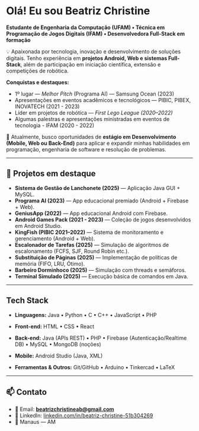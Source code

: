# Olá! Eu sou Beatriz Christine  
**Estudante de Engenharia da Computação (UFAM) • Técnica em Programação de Jogos Digitais (IFAM) • Desenvolvedora Full-Stack em formação**

💡 Apaixonada por tecnologia, inovação e desenvolvimento de soluções digitais. Tenho experiência em **projetos Android, Web e sistemas Full-Stack**, além de participação em iniciação científica, extensão e competições de robótica.  

**Conquistas e destaques:**  
- 1º lugar — *Melhor Pitch* (Programa AI) — Samsung Ocean (2023)
- Apresentações em eventos acadêmicos e tecnológicos — PIBIC, PIBEX, INOVATECH (2021 - 2023)
- Líder em projetos de robótica — *First Lego League (2020–2022)*  
- Algumas palestras e apresentações ministradas em eventos de tecnologia - IFAM (2020 - 2022)

🎯 Atualmente, busco oportunidades de **estágio em Desenvolvimento (Mobile, Web ou Back-End)** para aplicar e expandir minhas habilidades em programação, engenharia de software e resolução de problemas.  

---

## 🔭 Projetos em destaque
- **Sistema de Gestão de Lanchonete (2025)** — Aplicação Java GUI + MySQL.  
- **Programa AI (2023)** — App educacional premiado (Android + Firebase + Web).  
- **GeniusApp (2022)** — App educacional Android com Firebase.
- **Android Games Pack (2021 - 2023)** — Coleção de jogos desenvolvidos em Android Studio.  
- **KingFish (PIBIC 2021–2022)** — Sistema de monitoramento e gerenciamento (Android + Web).  
- **Escalonador de Tarefas (2025)** — Simulação de algoritmos de escalonamento (FCFS, SJF, Round Robin etc.).  
- **Substituição de Páginas (2025)** — Implementação de políticas de memória (FIFO, LRU, Ótimo).  
- **Barbeiro Dorminhoco (2025)** — Simulação com threads e semáforos.
- **Terminal Simulado (2025)** — Execução básica de comandos em Java.  

---

## Tech Stack
- **Linguagens:** Java • Python • C • C++ • JavaScript • PHP  

- **Front-end:** HTML • CSS • React  

- **Back-end:** Java (APIs REST) • PHP • Firebase (Autenticação/Realtime DB) • MySQL • MongoDB (noções)  

- **Mobile:** Android Studio (Java, XML)  

- **Ferramentas & Outros:** Git/GitHub • Arduino • Tinkercad • LaTeX  

---

## 📫 Contato
- 📧 Email: **beatrizchristineab@gmail.com**  
- 💼 LinkedIn: [linkedin.com/in/beatriz-christine-51b304269](https://linkedin.com/in/beatriz-christine-51b304269)  
- 📍 Manaus — AM  
